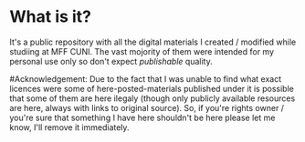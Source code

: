 # What is it?
It's a public repository with all the digital materials I created / modified while studiing at MFF CUNI. The vast mojority of them were intended for my personal use only so don't expect _publishable_ quality.

#Acknowledgement:
Due to the fact that I was unable to find what exact licences were some of here-posted-materials published under it is possible that some of them are here ilegaly (though only publicly available resources are here, always with links to original source). So, if you're rights owner / you're sure that something I have here shouldn't be here please let me know, I'll remove it immediately.
